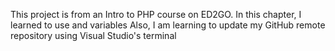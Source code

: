 This project is from an Intro to PHP course on ED2GO.
In this chapter, I learned to use <?php include...?> and variables
Also, I am learning to update my GitHub remote repository using Visual Studio's terminal 
